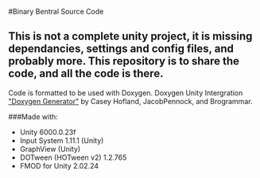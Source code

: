 #Binary Bentral Source Code

## This is not a complete unity project, it is missing dependancies, settings and config files, and probably more. This repository is to share the code, and all the code is there. 

Code is formatted to be used with Doxygen. 
Doxygen Unity Intergration ["Doxygen Generator"](https://github.com/CaseyHofland/DoxygenGenerator) by Casey Hofland, JacobPennock, and Brogrammar.

###Made with:
- Unity 6000.0.23f
- Input System 1.11.1 (Unity)
- GraphView (Unity)
- DOTween (HOTween v2) 1.2.765
- FMOD for Unity 2.02.24
